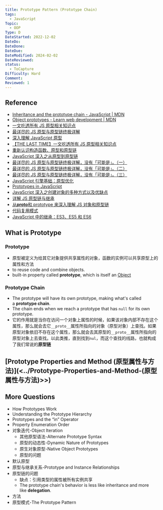 ```yaml
---
title: Prototype Pattern (Prototype Chain)
tags:
  - JavaScript
Topic:
  - OOP
Type: D
DateStarted: 2022-12-02
DateDo:
DateDone:
DateDue:
DateModified: 2024-02-02
DateReviewed:
status:
  - ToCapture
Difficulty: Hard
Comment:
Reviewed: 1
---
```


## Reference

- [Inheritance and the prototype chain - JavaScript | MDN](https://developer.mozilla.org/en-US/docs/Web/JavaScript/Inheritance_and_the_prototype_chain)
- [Object prototypes - Learn web development | MDN](https://developer.mozilla.org/en-US/docs/Learn/JavaScript/Objects/Object_prototypes)
- [一文吃透所有 JS 原型相关知识点](https://juejin.cn/post/6844903984335945736 "https://juejin.cn/post/6844903984335945736")
- [最详尽的 JS 原型与原型链终极详解](https://link.juejin.cn?target=https%3A%2F%2Fwww.jianshu.com%2Fp%2Fdee9f8b14771 "https://www.jianshu.com/p/dee9f8b14771")
- [深入理解 JavaScript 原型](https://link.juejin.cn?target=https%3A%2F%2Fmp.weixin.qq.com%2Fs%2F1UDILezroK5wrcK-Z5bHOg "https://mp.weixin.qq.com/s/1UDILezroK5wrcK-Z5bHOg")
- [【THE LAST TIME】一文吃透所有 JS 原型相关知识点](https://juejin.cn/post/6844903984335945736 "https://juejin.cn/post/6844903984335945736")
- [重新认识构造函数、原型和原型链](https://juejin.cn/post/6844903779079290887 "https://juejin.cn/post/6844903779079290887")
- [JavaScript 深入之从原型到原型链](https://link.juejin.cn?target=https%3A%2F%2Fgithub.com%2Fmqyqingfeng%2Fblog%2Fissues%2F2 "https://github.com/mqyqingfeng/blog/issues/2")
- [最详尽的 JS 原型与原型链终极详解，没有「可能是」。（一）](https://link.juejin.cn?target=https%3A%2F%2Fwww.jianshu.com%2Fp%2Fdee9f8b14771 "https://www.jianshu.com/p/dee9f8b14771")
- [最详尽的 JS 原型与原型链终极详解，没有「可能是」。（二）](https://link.juejin.cn?target=https%3A%2F%2Fwww.jianshu.com%2Fp%2F652991a67186 "https://www.jianshu.com/p/652991a67186")
- [最详尽的 JS 原型与原型链终极详解，没有「可能是」。（三）](https://link.juejin.cn?target=https%3A%2F%2Fwww.jianshu.com%2Fp%2Fa4e1e7b6f4f8 "https://www.jianshu.com/p/a4e1e7b6f4f8")
- [JavaScript 引擎基础：原型优化](https://link.juejin.cn?target=https%3A%2F%2Fhijiangtao.github.io%2F2018%2F08%2F21%2FPrototypes%2F "https://hijiangtao.github.io/2018/08/21/Prototypes/")
- [Prototypes in JavaScript](https://link.juejin.cn?target=https%3A%2F%2Fmedium.com%2Fbetter-programming%2Fprototypes-in-javascript-5bba2990e04b "https://medium.com/better-programming/prototypes-in-javascript-5bba2990e04b")
- [JavaScript 深入之创建对象的多种方式以及优缺点](https://link.juejin.cn?target=https%3A%2F%2Fgithub.com%2Fmqyqingfeng%2FBlog%2Fissues%2F15 "https://github.com/mqyqingfeng/Blog/issues/15")
- [详解 JS 原型链与继承](https://link.juejin.cn?target=http%3A%2F%2Flouiszhai.github.io%2F2015%2F12%2F15%2FprototypeChain%2F "http://louiszhai.github.io/2015/12/15/prototypeChain/")
- [从**proto**和 prototype 来深入理解 JS 对象和原型链](https://link.juejin.cn?target=https%3A%2F%2Fgithub.com%2Fcreeperyang%2Fblog%2Fissues%2F9 "https://github.com/creeperyang/blog/issues/9")
- [代码复用模式](https://link.juejin.cn?target=https%3A%2F%2Fgithub.com%2Fjayli%2Fjavascript-patterns%2Fblob%2Fmaster%2Fchapter6.markdown "https://github.com/jayli/javascript-patterns/blob/master/chapter6.markdown")
- [JavaScript 中的继承：ES3、ES5 和 ES6](https://link.juejin.cn?target=http%3A%2F%2Ftianfangye.com%2F2017%2F12%2F31%2Finheritance-in-javascript-es3-es5-and-es6%2F "http://tianfangye.com/2017/12/31/inheritance-in-javascript-es3-es5-and-es6/")

## What is Prototype

### Prototype

- 原型被定义为给其它对象提供共享属性的对象，函数的实例可以共享原型上的属性和方法
- to reuse code and combine objects.
- built-in property called **prototype**, which is itself an [Object](Object.md)

### Prototype Chain

- The prototype will have its own prototype, making what's called a **prototype chain**.
- The chain ends when we reach a prototype that has `null` for its own prototype.
- 它的作用就是当你在访问一个对象上属性的时候，如果该对象内部不存在这个属性，那么就会去它`__proto__`属性所指向的对象（原型对象）上查找。如果原型对象依旧不存在这个属性，那么就会去其原型的`__proto__`属性所指向的原型对象上去查找。以此类推，直到找到`nul`，而这个查找的线路，也就构成了我们常说的**原型链**

## [Prototype Properties and Method (原型属性与方法)](<../Prototype-Properties-and-Method-(原型属性与方法)>>)

## More Questions

- How Prototypes Work
- Understanding the Prototype Hierarchy
- Prototypes and the “in” Operator
- Property Enumeration Order
- 对象迭代-Object Iteration
  - 其他原型语法-Alternate Prototype Syntax
  - 原型的动态性-Dynamic Nature of Prototypes
  - 原生对象原型-Native Object Prototypes
  - 原型的问题
- 默认原型
- 原型与继承关系-Prototype and Instance Relationships
- 原型链的问题
  - 缺点：引用类型的属性被所有实例共享
  - The prototype chain's behavior is less like inheritance and more like **delegation**.
- 方法
- 原型模式-The Prototype Pattern
